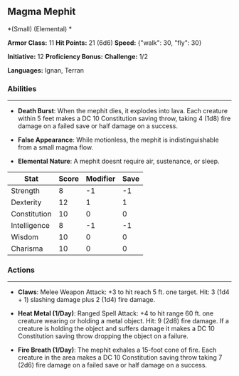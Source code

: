 ## Magma Mephit
*(Small) (Elemental) *

**Armor Class:** 11
**Hit Points:** 21 (6d6)
**Speed:** {"walk": 30, "fly": 30}

**Initiative:** 12
**Proficiency Bonus:**
**Challenge:** 1/2

**Languages:** Ignan, Terran

### Abilities
 --- 
- **Death Burst**: When the mephit dies, it explodes into lava. Each creature within 5 feet makes a DC 10 Constitution saving throw, taking 4 (1d8) fire damage on a failed save or half damage on a success.

- **False Appearance**: While motionless, the mephit is indistinguishable from a small magma flow.

- **Elemental Nature**: A mephit doesnt require air, sustenance, or sleep.



| Stat | Score | Modifier | Save |
| ---- | ---- | ---- | ---- |
| Strength | 8 | -1 | -1 |
| Dexterity | 12 | 1 | 1 |
| Constitution | 10 | 0 | 0 |
| Intelligence | 8 | -1 | -1 |
| Wisdom | 10 | 0 | 0 |
| Charisma | 10 | 0 | 0 |

### Actions
 --- 
- **Claws**: Melee Weapon Attack: +3 to hit  reach 5 ft.  one target. Hit: 3 (1d4 + 1) slashing damage plus 2 (1d4) fire damage.

- **Heat Metal (1/Day)**: Ranged Spell Attack: +4 to hit  range 60 ft.  one creature wearing or holding a metal object. Hit: 9 (2d8) fire damage. If a creature is holding the object and suffers damage  it makes a DC 10 Constitution saving throw  dropping the object on a failure.

- **Fire Breath (1/Day)**: The mephit exhales a 15-foot cone of fire. Each creature in the area makes a DC 10 Constitution saving throw  taking 7 (2d6) fire damage on a failed save or half damage on a success.

